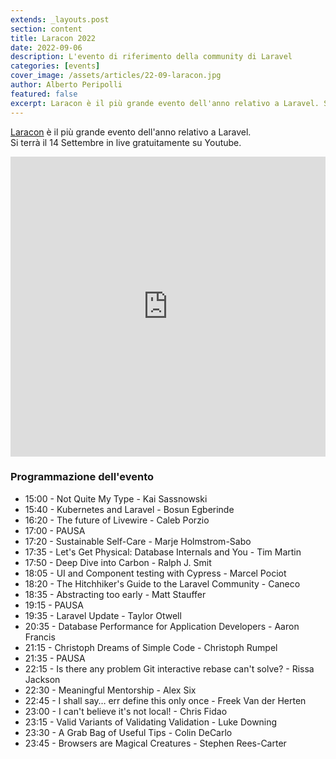 ```yaml
---
extends: _layouts.post
section: content
title: Laracon 2022
date: 2022-09-06
description: L'evento di riferimento della community di Laravel
categories: [events]
cover_image: /assets/articles/22-09-laracon.jpg
author: Alberto Peripolli
featured: false
excerpt: Laracon è il più grande evento dell'anno relativo a Laravel. Si terrà il 14 Settembre in live gratuitamente su Youtube.
---
```


[Laracon](https://laracon.net) è il più grande evento dell'anno relativo a Laravel.  
Si terrà il 14 Settembre in live gratuitamente su Youtube.

<iframe width="100%" height="480" class="rounded border border-gray-400 shadow" src="https://www.youtube.com/embed/f4QShF42c6E" title="YouTube video player" frameborder="0" allow="accelerometer; autoplay; clipboard-write; encrypted-media; gyroscope; picture-in-picture" allowfullscreen></iframe>

### Programmazione dell'evento

- 15:00 - Not Quite My Type - Kai Sassnowski
- 15:40 - Kubernetes and Laravel - Bosun Egberinde
- 16:20 - The future of Livewire - Caleb Porzio
- 17:00 - PAUSA
- 17:20 - Sustainable Self-Care - Marje Holmstrom-Sabo
- 17:35 - Let's Get Physical: Database Internals and You - Tim Martin
- 17:50 - Deep Dive into Carbon - Ralph J. Smit
- 18:05 - UI and Component testing with Cypress - Marcel Pociot
- 18:20 - The Hitchhiker's Guide to the Laravel Community - Caneco
- 18:35 - Abstracting too early - Matt Stauffer
- 19:15 - PAUSA
- 19:35 - Laravel Update - Taylor Otwell
- 20:35 - Database Performance for Application Developers - Aaron Francis
- 21:15 - Christoph Dreams of Simple Code - Christoph Rumpel
- 21:35 - PAUSA
- 22:15 - Is there any problem Git interactive rebase can't solve? - Rissa Jackson
- 22:30 - Meaningful Mentorship - Alex Six
- 22:45 - I shall say… err define this only once - Freek Van der Herten
- 23:00 - I can't believe it's not local! - Chris Fidao
- 23:15 - Valid Variants of Validating Validation - Luke Downing
- 23:30 - A Grab Bag of Useful Tips - Colin DeCarlo
- 23:45 - Browsers are Magical Creatures - Stephen Rees-Carter